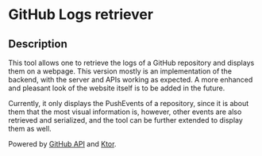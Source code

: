 # GitHub Logs retriever
## Description
This tool allows one to retrieve the logs of a GitHub repository and displays them on a webpage.
This version mostly is an implementation of the backend, with the server and APIs working as expected. A more enhanced and pleasant look of the website itself is to be added in the future.

Currently, it only displays the PushEvents of a repository, since it is about them that the most visual information is, however, other events are also retrieved and serialized, and the tool can be further extended to display them as well.

Powered by [GitHub API](https://developer.github.com/v3/) and [Ktor](https://ktor.io/).